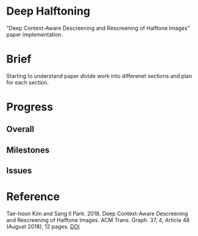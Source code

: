 # Deep Halftoning
"Deep Context-Aware Descreening and Rescreening of Halftone Images" paper implementation.

# Brief
Starting to understand paper divide work into differenet sections and plan for each section.

# Progress

## Overall

## Milestones

## Issues


# Reference

Tae-hoon Kim and Sang Il Park. 2018. Deep Context-Aware Descreening
and Rescreening of Halftone Images. ACM Trans. Graph. 37, 4, Article 48
(August 2018), 12 pages. [DOI](https://doi.org/10.1145/3197517.3201377)<br>

